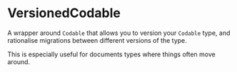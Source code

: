 # VersionedCodable

A wrapper around `Codable` that allows you to version your `Codable` type, and rationalise migrations between different versions of the type.

This is especially useful for documents types where things often move around.
